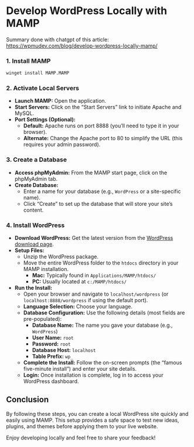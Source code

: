 # Develop WordPress Locally with MAMP

Summary done with chatgpt of this article: https://wpmudev.com/blog/develop-wordpress-locally-mamp/

### 1. Install MAMP

```bash
winget install MAMP.MAMP
```

### 2. Activate Local Servers
- **Launch MAMP:** Open the application.
- **Start Servers:** Click on the “Start Servers” link to initiate Apache and MySQL.
- **Port Settings (Optional):**
  - **Default:** Apache runs on port 8888 (you’ll need to type it in your browser).
  - **Alternate:** Change the Apache port to 80 to simplify the URL (this requires your admin password).

### 3. Create a Database
- **Access phpMyAdmin:** From the MAMP start page, click on the phpMyAdmin tab.
- **Create Database:** 
  - Enter a name for your database (e.g., `WordPress` or a site-specific name).
  - Click “Create” to set up the database that will store your site’s content.

### 4. Install WordPress
- **Download WordPress:** Get the latest version from the [WordPress download page](https://wordpress.org/download/).
- **Setup Files:**
  - Unzip the WordPress package.
  - Move the entire WordPress folder to the `htdocs` directory in your MAMP installation.
    - **Mac:** Typically found in `Applications/MAMP/htdocs/`
    - **PC:** Usually located at `c:/MAMP/htdocs/`
- **Run the Install:**
  - Open your browser and navigate to `localhost/wordpress` (or `localhost:8888/wordpress` if using the default port).
  - **Language Selection:** Choose your language.
  - **Database Configuration:** Use the following details (most fields are pre-populated):
    - **Database Name:** The name you gave your database (e.g., `WordPress`)
    - **User Name:** `root`
    - **Password:** `root`
    - **Database Host:** `localhost`
    - **Table Prefix:** `wp_`
  - **Complete the Install:** Follow the on-screen prompts (the “famous five-minute install”) and enter your site details.
  - **Login:** Once installation is complete, log in to access your WordPress dashboard.

## Conclusion

By following these steps, you can create a local WordPress site quickly and easily using MAMP. This setup provides a safe space to test new ideas, plugins, and themes before applying them to your live website.

Enjoy developing locally and feel free to share your feedback!
